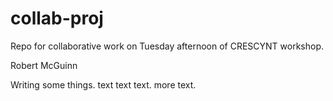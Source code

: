 # collab-proj
Repo for collaborative work on Tuesday afternoon of CRESCYNT workshop.

Robert McGuinn  


Writing some things. text text text. more text.
